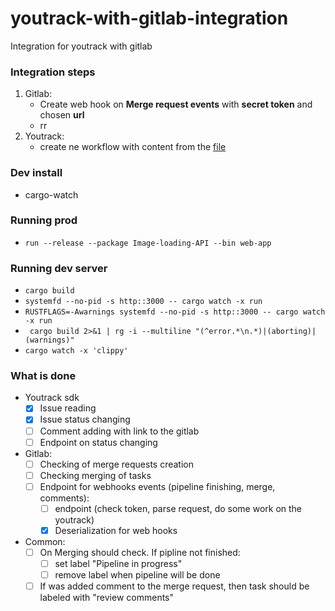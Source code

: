 # youtrack-with-gitlab-integration

Integration for youtrack with gitlab

### Integration steps

1. Gitlab:
    - Create web hook on **Merge request events** with **secret token** and chosen **url**
    - rr
2. Youtrack:
    - create ne workflow with content from the [file](workflow/index.js)

### Dev install
- cargo-watch


### Running prod
- `run --release --package Image-loading-API --bin web-app`

### Running dev server
- `cargo build`
- `systemfd --no-pid -s http::3000 -- cargo watch -x run`
- `RUSTFLAGS=-Awarnings systemfd --no-pid -s http::3000 -- cargo watch -x run`
- ` cargo build 2>&1 | rg -i --multiline "(^error.*\n.*)|(aborting)|(warnings)"`
- `cargo watch -x 'clippy'`


### What is done

- Youtrack sdk
    - [X] Issue reading
    - [X] Issue status changing
    - [ ] Comment adding with link to the gitlab
    - [ ] Endpoint on status changing
- Gitlab:
    - [ ] Checking of merge requests creation
    - [ ] Checking merging of tasks
    - [ ] Endpoint for webhooks events (pipeline finishing, merge, comments):
        - [ ] endpoint (check token, parse request, do some work on the youtrack)
        - [X] Deserialization for web hooks
- Common:
    - [ ] On Merging should check. If pipline not finished:
        - [ ] set label "Pipeline in progress"
        - [ ] remove label when pipeline will be done
    - [ ] If was added comment to the merge request, then task should be labeled with "review comments"